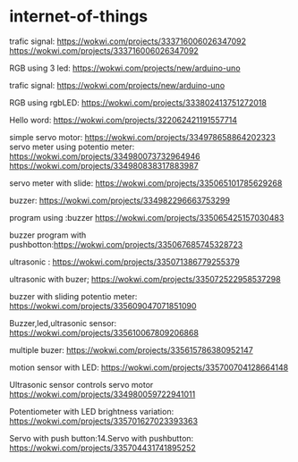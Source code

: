 # internet-of-things


trafic signal: https://wokwi.com/projects/333716006026347092
https://wokwi.com/projects/333716006026347092

RGB using 3 led: https://wokwi.com/projects/new/arduino-uno

trafic signal: https://wokwi.com/projects/new/arduino-uno


RGB using rgbLED:  https://wokwi.com/projects/333802413751272018

Hello word: https://wokwi.com/projects/322062421191557714

simple servo motor: https://wokwi.com/projects/334978658864202323
servo meter using potentio meter: https://wokwi.com/projects/334980073732964946
https://wokwi.com/projects/334980838317883987

servo meter with slide: https://wokwi.com/projects/335065101785629268


buzzer: https://wokwi.com/projects/334982296663753299

program using :buzzer
https://wokwi.com/projects/335065425157030483

buzzer program with pushbotton:https://wokwi.com/projects/335067685745328723

ultrasonic :
https://wokwi.com/projects/335071386779255379

ultrasonic with buzer; https://wokwi.com/projects/335072522958537298

buzzer with sliding potentio meter: https://wokwi.com/projects/335609047071851090

Buzzer,led,ultrasonic sensor: https://wokwi.com/projects/335610067809206868


multiple buzer: https://wokwi.com/projects/335615786380952147

motion sensor with LED: https://wokwi.com/projects/335700704128664148

Ultrasonic sensor controls servo motor
https://wokwi.com/projects/334980059722941011

Potentiometer with LED brightness variation: https://wokwi.com/projects/335701627023393363

Servo with push button:14.Servo with pushbutton: https://wokwi.com/projects/335704431741895252
